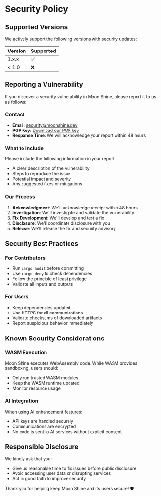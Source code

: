 # Security Policy

## Supported Versions

We actively support the following versions with security updates:

| Version | Supported          |
| ------- | ------------------ |
| 1.x.x   | :white_check_mark: |
| < 1.0   | :x:                |

## Reporting a Vulnerability

If you discover a security vulnerability in Moon Shine, please report it to us as follows:

### Contact
- **Email**: security@moonshine.dev
- **PGP Key**: [Download our PGP key](https://moonshine.dev/security/pgp-key.asc)
- **Response Time**: We will acknowledge your report within 48 hours

### What to Include
Please include the following information in your report:
- A clear description of the vulnerability
- Steps to reproduce the issue
- Potential impact and severity
- Any suggested fixes or mitigations

### Our Process
1. **Acknowledgment**: We'll acknowledge receipt within 48 hours
2. **Investigation**: We'll investigate and validate the vulnerability
3. **Fix Development**: We'll develop and test a fix
4. **Disclosure**: We'll coordinate disclosure with you
5. **Release**: We'll release the fix and security advisory

## Security Best Practices

### For Contributors
- Run `cargo audit` before committing
- Use `cargo deny` to check dependencies
- Follow the principle of least privilege
- Validate all inputs and outputs

### For Users
- Keep dependencies updated
- Use HTTPS for all communications
- Validate checksums of downloaded artifacts
- Report suspicious behavior immediately

## Known Security Considerations

### WASM Execution
Moon Shine executes WebAssembly code. While WASM provides sandboxing, users should:
- Only run trusted WASM modules
- Keep the WASM runtime updated
- Monitor resource usage

### AI Integration
When using AI enhancement features:
- API keys are handled securely
- Communications are encrypted
- No code is sent to AI services without explicit consent

## Responsible Disclosure

We kindly ask that you:
- Give us reasonable time to fix issues before public disclosure
- Avoid accessing user data or disrupting services
- Act in good faith to improve security

Thank you for helping keep Moon Shine and its users secure! 🛡️